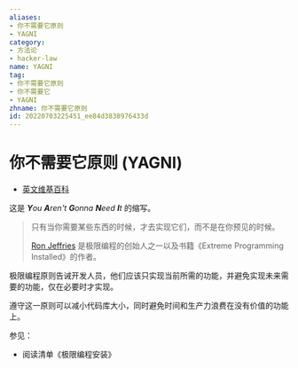 ```yaml
---
aliases:
- 你不需要它原则
- YAGNI
category:
- 方法论
- hacker-law
name: YAGNI
tag:
- 你不需要它原则
- 你不需要它
- YAGNI
zhname: 你不需要它原则
id: 20220703225451_ee84d3838976433d
---
```


# 你不需要它原则 (YAGNI)

- [英文维基百科](https://en.wikipedia.org/wiki/You_aren%27t_gonna_need_it)

这是 _**Y**ou **A**ren't **G**onna **N**eed **I**t_ 的缩写。

> 只有当你需要某些东西的时候，才去实现它们，而不是在你预见的时候。
>
> [Ron Jeffries](https://twitter.com/RonJeffries) 是极限编程的创始人之一以及书籍《Extreme Programming Installed》的作者。

极限编程原则告诫开发人员，他们应该只实现当前所需的功能，并避免实现未来需要的功能，仅在必要时才实现。

遵守这一原则可以减小代码库大小，同时避免时间和生产力浪费在没有价值的功能上。

参见：

- 阅读清单《极限编程安装》

